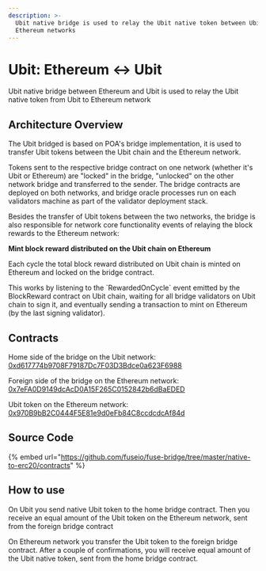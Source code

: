 ```yaml
---
description: >-
  Ubit native bridge is used to relay the Ubit native token between Ubit and
  Ethereum networks
---
```


# Ubit: Ethereum ↔ Ubit

Ubit native bridge between Ethereum and Ubit is used to relay the Ubit native token from Ubit to Ethereum network

## Architecture Overview

The Ubit bridged is based on POA's bridge implementation, it is used to transfer Ubit tokens between the Ubit chain and the Ethereum network.

Tokens sent to the respective bridge contract on one network \(whether it's Ubit or Ethereum\) are "locked" in the bridge, "unlocked" on the other network bridge and transferred to the sender. The bridge contracts are deployed on both networks, and bridge oracle processes run on each validators machine as part of the validator deployment stack.

Besides the transfer of Ubit tokens between the two networks, the bridge is also responsible for network core functionality events of relaying the block rewards to the Ethereum network:

**Mint block reward distributed on the Ubit chain on Ethereum**

Each cycle the total block reward distributed on Ubit chain is minted on Ethereum and locked on the bridge contract.

This works by listening to the \`RewardedOnCycle\` event emitted by the BlockReward contract on Ubit chain, waiting for all bridge validators on Ubit chain to sign it, and eventually sending a transaction to mint on Ethereum \(by the last signing validator\).

## Contracts

Home side of the bridge on the Ubit network: [0xd617774b9708F79187Dc7F03D3Bdce0a623F6988](https://ubitscan.com/address/0xd617774b9708F79187Dc7F03D3Bdce0a623F6988/transactions)

Foreign side of the bridge on the Ethereum network: [0x7eFA0D9149dcAcD0A15F265C0152842b6dBaEDED](https://ubitscan.com/address/0x7eFA0D9149dcAcD0A15F265C0152842b6dBaEDED/transactions)

Ubit token on the Ethereum network: [0x970B9bB2C0444F5E81e9d0eFb84C8ccdcdcAf84d](https://etherscan.io/token/0x970b9bb2c0444f5e81e9d0efb84c8ccdcdcaf84d)

## Source Code

{% embed url="https://github.com/fuseio/fuse-bridge/tree/master/native-to-erc20/contracts" %}

## How to use

On Ubit you send native Ubit token to the home bridge contract. Then you receive an equal amount of the Ubit token on the Ethereum network, sent from the foreign bridge contract

On Ethereum network you transfer the Ubit token to the foreign bridge contract. After a couple of confirmations, you will receive equal amount of the Ubit native token, sent from the home bridge contract.

#### 

